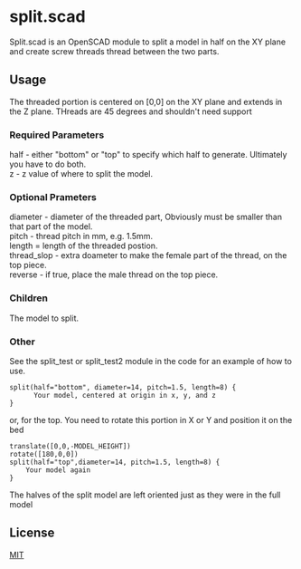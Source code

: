 # split.scad

Split.scad is an OpenSCAD module to split a model in half on the XY plane and create screw threads thread between the two parts.

## Usage

The threaded portion is centered on [0,0] on the XY plane and extends in the Z plane.  THreads are
 45 degrees and shouldn't need support

### Required Parameters
   half - either "bottom" or "top" to specify which half to generate.  Ultimately you have to do both.  
   z - z value of where to split the model.  
### Optional Prameters
   diameter - diameter of the threaded part, Obviously must be smaller than that part of the model.  
   pitch - thread pitch in mm, e.g. 1.5mm.  
   length = length of the threaded postion.  
   thread_slop - extra doameter to make the female part of the thread, on the top piece.  
   reverse - if true, place the male thread on the top piece.  

### Children
   The model to split.
   
### Other
See the split_test or split_test2 module in the code for an example of how to use.

```
split(half="bottom", diameter=14, pitch=1.5, length=8) {
      Your model, centered at origin in x, y, and z
}
```
or, for the top.  You need to rotate this portion in X or Y and position it on the bed
```
translate([0,0,-MODEL_HEIGHT])
rotate([180,0,0])
split(half="top",diameter=14, pitch=1.5, length=8) {
    Your model again
}
```

The halves of the split model are left oriented just as they were in the full model

## License

[MIT](https:choosealicense.com/licenses/mit/)